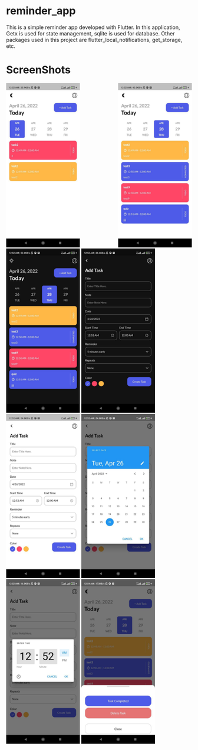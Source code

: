 # reminder_app

This is a simple reminder app developed with Flutter. In this application, Getx is used for state
management, sqlite is used for database. Other packages used in this project are
flutter_local_notifications, get_storage, etc.

# ScreenShots

<div>
  <img src="/screenshots/1.jpg" width="200" style="margin-right:100px"/>
  <img src="/screenshots/2.jpg" width="200"/>
  <img src="/screenshots/3.jpg" width="200"/>
  <img src="/screenshots/4.jpg" width="200"/>
  <img src="/screenshots/5.jpg" width="200"/>
  <img src="/screenshots/6.jpg" width="200"/>
  <img src="/screenshots/7.jpg" width="200"/>
  <img src="/screenshots/8.jpg" width="200"/>
 </div>